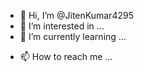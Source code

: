 - 👋 Hi, I’m @JitenKumar4295
- 👀 I’m interested in ...
- 🌱 I’m currently learning ...
<!-- - 💞️ I’m looking to collaborate on ...-->
- 📫 How to reach me ...

<!---
JitenKumar4295/JitenKumar4295 is a ✨ special ✨ repository because its `README.md` (this file) appears on your GitHub profile.
You can click the Preview link to take a look at your changes.
--->
